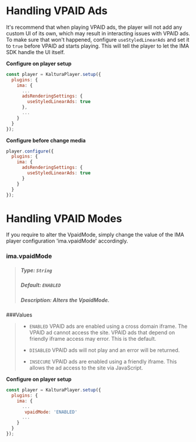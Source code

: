 # Handling VPAID Ads

It's recommend that when playing VPAID ads, the player will not add any custom UI of its own, which may result in interacting issues with VPAID ads.
<br>To make sure that won't happened, configure `useStyledLinearAds` and set it to `true` before VPAID ad starts playing. This will tell the player to let the IMA SDK handle the UI itself.

**Configure on player setup**

```js
const player = KalturaPlayer.setup({
  plugins: {
    ima: {
      ...
      adsRenderingSettings: {
        useStyledLinearAds: true
      },
      ...
    }
  }
});
```

**Configure before change media**

```js
player.configure({
  plugins: {
    ima: {
      adsRenderingSettings: {
        useStyledLinearAds: true
      }
    }
  }
});
```

# Handling VPAID Modes

If you require to alter the VpaidMode, simply change the value of the IMA player configuration 'ima.vpaidMode' accordingly.

### ima.vpaidMode

> ##### Type: `String`
>
> ##### Default: `ENABLED`
>
> ##### Description: Alters the VpaidMode.

###Values

> * `ENABLED` VPAID ads are enabled using a cross domain iframe. The VPAID ad cannot access the site. VPAID ads that depend on friendly iframe access may error. This is the default.
>
> * `DISABLED` VPAID ads will not play and an error will be returned.
>
> * `INSECURE` VPAID ads are enabled using a friendly iframe. This allows the ad access to the site via JavaScript.

**Configure on player setup**

```js
const player = KalturaPlayer.setup({
  plugins: {
    ima: {
      ...
       vpaidMode: 'ENABLED'
      ...
    }
  }
});
```
